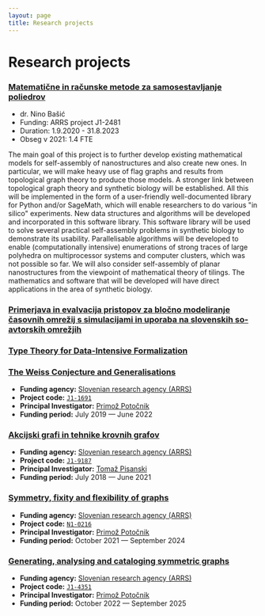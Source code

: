 ```yaml
---
layout: page
title: Research projects
---
```


# Research projects

### [Matematične in računske metode za samosestavljanje poliedrov](https://cris.cobiss.net/ecris/si/sl/project/18244)

* dr. Nino Bašić
* Funding: ARRS project J1-2481
* Duration: 1.9.2020 - 31.8.2023
* Obseg v 2021: 1.4 FTE

The main goal of this project is to further develop existing mathematical models for self-assembly of nanostructures and also create new ones. In particular, we will make heavy use of flag graphs and results from topological graph theory to produce those models. A stronger link between topological graph theory and synthetic biology will be established. All this will be implemented in the form of a user-friendly well-documented library for Python and/or SageMath, which will enable researchers to do various "in silico" experiments. New data structures and algorithms will be developed and incorporated in this software library. This software library will be used to solve several practical self-assembly problems in synthetic biology to demonstrate its usability. Parallelisable algorithms will be developed to enable (computationally intensive) enumerations of strong traces of large polyhedra on multiprocessor systems and computer clusters, which was not possible so far. We will also consider self-assembly of planar nanostructures from the viewpoint of mathematical theory of tilings. The mathematics and software that will be developed will have direct applications in the area of synthetic biology.

### [Primerjava in evalvacija pristopov za bločno modeliranje časovnih omrežij s simulacijami in uporaba na slovenskih so-avtorskih omrežjih](https://cris.cobiss.net/ecris/si/sl/project/18320)

### [Type Theory for Data-Intensive Formalization](https://tydiform.fmf.uni-lj.si/)

### [The Weiss Conjecture and Generalisations](projects/2019-J1-1691.html)

* **Funding agency:** [Slovenian research agency (ARRS)](https://www.arrs.si/en/index.asp)
* **Project code:** [`J1-1691`](https://cris.cobiss.net/ecris/si/sl/project/17763)
* **Principal Investigator:** [Primož Potočnik](https://www.fmf.uni-lj.si/~potocnik/)
* **Funding period:** July 2019 &mdash; June 2022

### [Akcijski grafi in tehnike krovnih grafov](projects/2018-J1-9187.html)

* **Funding agency:** [Slovenian research agency (ARRS)](https://www.arrs.si/en/index.asp)
* **Project code:** [`J1-9187`](https://cris.cobiss.net/ecris/si/sl/project/17763)
* **Principal Investigator:** [Tomaž Pisanski](https://www.fmf.uni-lj.si/~pisanski/)
* **Funding period:** July 2018 &mdash; June 2021

### [Symmetry, fixity and flexibility of graphs](projects/2021-N1-0126.html)

* **Funding agency:** [Slovenian research agency (ARRS)](https://www.arrs.si/en/index.asp)
* **Project code:** [`N1-0216`](https://cris.cobiss.net/ecris/si/sl/project/17763)
* **Principal Investigator:** [Primož Potočnik](https://www.fmf.uni-lj.si/~potocnik/)
* **Funding period:** October 2021 &mdash; September 2024

### [Generating, analysing and cataloging symmetric graphs](projects/2022-J1-Potocnik.html)
* **Funding agency:** [Slovenian research agency (ARRS)](https://www.arrs.si/en/index.asp)
* **Project code:** [`J1-4351`]()
* **Principal Investigator:** [Primož Potočnik](https://www.fmf.uni-lj.si/~potocnik/)
* **Funding period:** October 2022 &mdash; September 2025
